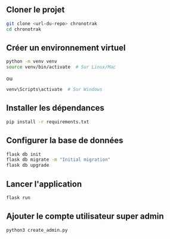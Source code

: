 ## Cloner le projet

```bash
git clone <url-du-repo> chronotrak
cd chronotrak
```

## Créer un environnement virtuel
```bash
python -m venv venv
source venv/bin/activate  # Sur Linux/Mac
```

ou

```bash
venv\Scripts\activate  # Sur Windows
```

## Installer les dépendances

```bash
pip install -r requirements.txt
```

## Configurer la base de données

```bash
flask db init
flask db migrate -m "Initial migration"
flask db upgrade
```

## Lancer l'application

```bash
flask run
```

## Ajouter le compte utilisateur super admin

```bash
python3 create_admin.py
```